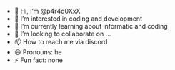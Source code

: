 - 👋 Hi, I’m @p4r4d0XxX
- 👀 I’m interested in coding and development
- 🌱 I’m currently learning about informatic and coding
- 💞️ I’m looking to collaborate on ...
- 📫 How to reach me via discord 
- 😄 Pronouns: he
- ⚡ Fun fact: none

<!---
p4r4d0XxX/p4r4d0XxX is a ✨ special ✨ repository because its `README.md` (this file) appears on your GitHub profile.
You can click the Preview link to take a look at your changes.
--->
